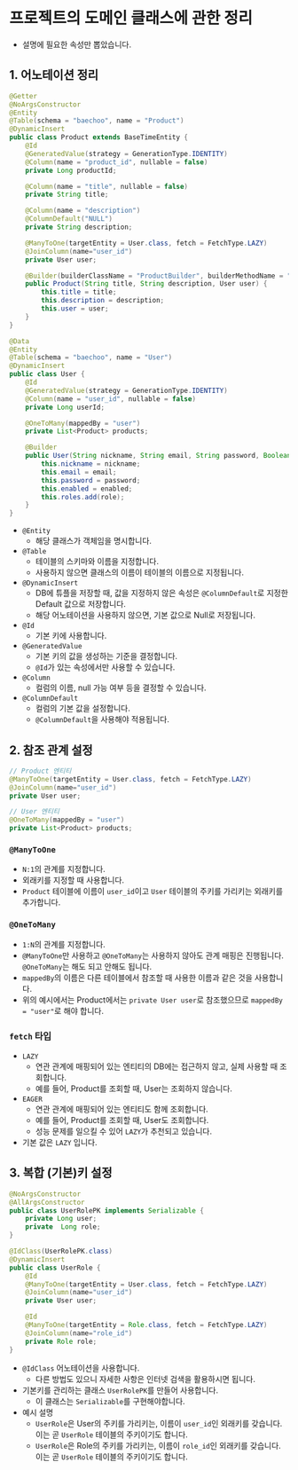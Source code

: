 # 프로젝트의 도메인 클래스에 관한 정리
* 설명에 필요한 속성만 뽑았습니다.

## 1. 어노테이션 정리
```java
@Getter
@NoArgsConstructor
@Entity
@Table(schema = "baechoo", name = "Product")
@DynamicInsert
public class Product extends BaseTimeEntity {
    @Id
    @GeneratedValue(strategy = GenerationType.IDENTITY)
    @Column(name = "product_id", nullable = false)
    private Long productId;

    @Column(name = "title", nullable = false)
    private String title;

    @Column(name = "description")
    @ColumnDefault("NULL")
    private String description;

    @ManyToOne(targetEntity = User.class, fetch = FetchType.LAZY)
    @JoinColumn(name="user_id")
    private User user;

    @Builder(builderClassName = "ProductBuilder", builderMethodName = "ProductBuilder")
    public Product(String title, String description, User user) {
        this.title = title;
        this.description = description;
        this.user = user;
    }
}
```
```java
@Data
@Entity
@Table(schema = "baechoo", name = "User")
@DynamicInsert
public class User {
    @Id
    @GeneratedValue(strategy = GenerationType.IDENTITY)
    @Column(name = "user_id", nullable = false)
    private Long userId;

    @OneToMany(mappedBy = "user")
    private List<Product> products;

    @Builder
    public User(String nickname, String email, String password, Boolean enabled, Role role){
        this.nickname = nickname;
        this.email = email;
        this.password = password;
        this.enabled = enabled;
        this.roles.add(role);
    }
}
```
* `@Entity`
  * 해당 클래스가 객체임을 명시합니다.
* `@Table`
  * 테이블의 스키마와 이름을 지정합니다.
  * 사용하지 않으면 클래스의 이름이 테이블의 이름으로 지정됩니다.
* `@DynamicInsert`
  * DB에 튜플을 저장할 때, 값을 지정하지 않은 속성은 `@ColumnDefault`로 지정한 Default 값으로 저장합니다.
  * 해당 어노테이션을 사용하지 않으면, 기본 값으로 Null로 저장됩니다.
* `@Id`
  * 기본 키에 사용합니다.
* `@GeneratedValue`
  * 기본 키의 값을 생성하는 기준을 결정합니다.
  * `@Id`가 있는 속성에서만 사용할 수 있습니다.
* `@Column`
  * 컬럼의 이름, null 가능 여부 등을 결정할 수 있습니다.
* `@ColumnDefault`
  * 컬럼의 기본 값을 설정합니다.
  * `@ColumnDefault`을 사용해야 적용됩니다.

## 2. 참조 관계 설정
```java
// Product 엔티티
@ManyToOne(targetEntity = User.class, fetch = FetchType.LAZY)
@JoinColumn(name="user_id")
private User user;
```
```java
// User 엔티티
@OneToMany(mappedBy = "user")
private List<Product> products;
```
### `@ManyToOne`
* `N:1`의 관계를 지정합니다.
* 외래키를 지정할 때 사용합니다.
* `Product` 테이블에 이름이 `user_id`이고 `User` 테이블의 주키를 가리키는 외래키를 추가합니다.
### `@OneToMany`
* `1:N`의 관계를 지정합니다.
* `@ManyToOne`만 사용하고 `@OneToMany`는 사용하지 않아도 관계 매핑은 진행됩니다. `@OneToMany`는 해도 되고 안해도 됩니다.
* `mappedBy`의 이름은 다른 테이블에서 참조할 때 사용한 이름과 같은 것을 사용합니다.
* 위의 예시에서는 Product에서는 `private User user`로 참조했으므로 `mappedBy = "user"`로 해야 합니다.
### `fetch` 타입
* `LAZY`
  * 연관 관계에 매핑되어 있는 엔티티의 DB에는 접근하지 않고, 실제 사용할 때 조회합니다.
  * 예를 들어, Product를 조회할 때, User는 조회하지 않습니다.
* `EAGER`
  * 연관 관계에 매핑되어 있는 엔티티도 함께 조회합니다.
  * 예를 들어, Product를 조회할 때, User도 조회합니다.
  * 성능 문제를 일으킬 수 있어 `LAZY`가 추천되고 있습니다.
* 기본 값은 `LAZY` 입니다.

## 3. 복합 (기본)키 설정
```java
@NoArgsConstructor
@AllArgsConstructor
public class UserRolePK implements Serializable {
    private Long user;
    private  Long role;
}
```
```java
@IdClass(UserRolePK.class)
@DynamicInsert
public class UserRole {
    @Id
    @ManyToOne(targetEntity = User.class, fetch = FetchType.LAZY)
    @JoinColumn(name="user_id")
    private User user;

    @Id
    @ManyToOne(targetEntity = Role.class, fetch = FetchType.LAZY)
    @JoinColumn(name="role_id")
    private Role role;
}
```
* `@IdClass` 어노테이션을 사용합니다.
  * 다른 방법도 있으니 자세한 사항은 인터넷 검색을 활용하시면 됩니다.
* 기본키를 관리하는 클래스 `UserRolePK`를 만들어 사용합니다.
  * 이 클래스는 `Serializable`를 구현해야합니다.
* 예시 설명
  * `UserRole`은 User의 주키를 가리키는, 이름이 `user_id`인 외래키를 갖습니다. 이는 곧 `UserRole` 테이블의 주키이기도 합니다.
  * `UserRole`은 Role의 주키를 가리키는, 이름이 `role_id`인 외래키를 갖습니다. 이는 곧 `UserRole` 테이블의 주키이기도 합니다.
